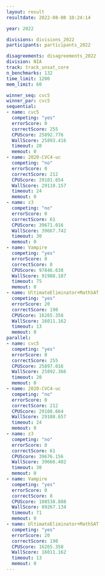 ```yaml
---
layout: result
resultdate: 2022-08-08 10:24:14

year: 2022

divisions: divisions_2022
participants: participants_2022

disagreements: disagreements_2022
division: NIA
track: track_unsat_core
n_benchmarks: 132
time_limit: 1200
mem_limit: 60

winner_seq: cvc5
winner_par: cvc5
sequential:
- name: cvc5
  competing: "yes"
  errorScore: 0
  correctScore: 255
  CPUScore: 25892.776
  WallScore: 25893.416
  timeout: 20
  memout: 0
- name: 2020-CVC4-uc
  competing: "no"
  errorScore: 0
  correctScore: 212
  CPUScore: 29101.654
  WallScore: 29110.157
  timeout: 24
  memout: 0
- name: z3
  competing: "no"
  errorScore: 0
  correctScore: 61
  CPUScore: 39671.016
  WallScore: 39667.742
  timeout: 30
  memout: 0
- name: Vampire
  competing: "yes"
  errorScore: 0
  correctScore: 8
  CPUScore: 97846.638
  WallScore: 91988.187
  timeout: 75
  memout: 0
- name: UltimateEliminator+MathSAT
  competing: "yes"
  errorScore: 20
  correctScore: 190
  CPUScore: 16265.358
  WallScore: 16011.162
  timeout: 13
  memout: 0
parallel:
- name: cvc5
  competing: "yes"
  errorScore: 0
  correctScore: 255
  CPUScore: 25897.016
  WallScore: 25892.366
  timeout: 20
  memout: 0
- name: 2020-CVC4-uc
  competing: "no"
  errorScore: 0
  correctScore: 212
  CPUScore: 29108.664
  WallScore: 29108.657
  timeout: 24
  memout: 0
- name: z3
  competing: "no"
  errorScore: 0
  correctScore: 61
  CPUScore: 39676.156
  WallScore: 39666.402
  timeout: 30
  memout: 0
- name: Vampire
  competing: "yes"
  errorScore: 0
  correctScore: 8
  CPUScore: 108538.888
  WallScore: 89267.134
  timeout: 71
  memout: 0
- name: UltimateEliminator+MathSAT
  competing: "yes"
  errorScore: 20
  correctScore: 190
  CPUScore: 16265.358
  WallScore: 16011.162
  timeout: 13
  memout: 0
---
```

